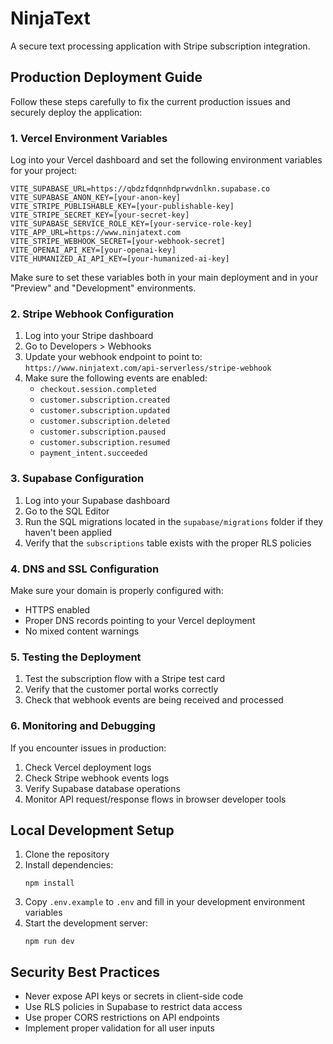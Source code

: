 # NinjaText

A secure text processing application with Stripe subscription integration.

## Production Deployment Guide

Follow these steps carefully to fix the current production issues and securely deploy the application:

### 1. Vercel Environment Variables

Log into your Vercel dashboard and set the following environment variables for your project:

```
VITE_SUPABASE_URL=https://qbdzfdqnnhdprwvdnlkn.supabase.co
VITE_SUPABASE_ANON_KEY=[your-anon-key]
VITE_STRIPE_PUBLISHABLE_KEY=[your-publishable-key]
VITE_STRIPE_SECRET_KEY=[your-secret-key]
VITE_SUPABASE_SERVICE_ROLE_KEY=[your-service-role-key]
VITE_APP_URL=https://www.ninjatext.com
VITE_STRIPE_WEBHOOK_SECRET=[your-webhook-secret]
VITE_OPENAI_API_KEY=[your-openai-key]
VITE_HUMANIZED_AI_API_KEY=[your-humanized-ai-key]
```

Make sure to set these variables both in your main deployment and in your "Preview" and "Development" environments.

### 2. Stripe Webhook Configuration

1. Log into your Stripe dashboard
2. Go to Developers > Webhooks
3. Update your webhook endpoint to point to: `https://www.ninjatext.com/api-serverless/stripe-webhook`
4. Make sure the following events are enabled:
   - `checkout.session.completed`
   - `customer.subscription.created`
   - `customer.subscription.updated`
   - `customer.subscription.deleted`
   - `customer.subscription.paused`
   - `customer.subscription.resumed`
   - `payment_intent.succeeded`

### 3. Supabase Configuration

1. Log into your Supabase dashboard
2. Go to the SQL Editor
3. Run the SQL migrations located in the `supabase/migrations` folder if they haven't been applied
4. Verify that the `subscriptions` table exists with the proper RLS policies

### 4. DNS and SSL Configuration

Make sure your domain is properly configured with:
- HTTPS enabled
- Proper DNS records pointing to your Vercel deployment
- No mixed content warnings

### 5. Testing the Deployment

1. Test the subscription flow with a Stripe test card
2. Verify that the customer portal works correctly
3. Check that webhook events are being received and processed

### 6. Monitoring and Debugging

If you encounter issues in production:

1. Check Vercel deployment logs
2. Check Stripe webhook events logs
3. Verify Supabase database operations
4. Monitor API request/response flows in browser developer tools

## Local Development Setup

1. Clone the repository
2. Install dependencies:
   ```
   npm install
   ```
3. Copy `.env.example` to `.env` and fill in your development environment variables
4. Start the development server:
   ```
   npm run dev
   ```

## Security Best Practices

- Never expose API keys or secrets in client-side code
- Use RLS policies in Supabase to restrict data access
- Use proper CORS restrictions on API endpoints
- Implement proper validation for all user inputs 